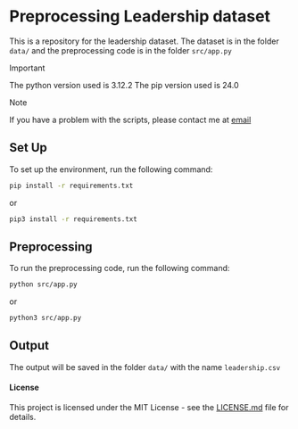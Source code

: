 # Preprocessing Leadership dataset

This is a repository for the leadership dataset. The dataset is in the folder `data/` and the preprocessing code is in the folder `src/app.py`

> [!IMPORTANT]  
> The python version used is 3.12.2
> The pip version used is 24.0

> [!NOTE]  
> If you have a problem with the scripts, please contact me at [email](mailto:carrillobaronj@gmail.com)

## Set Up

To set up the environment, run the following command:

```bash
pip install -r requirements.txt
```

or

```bash
pip3 install -r requirements.txt
```

## Preprocessing

To run the preprocessing code, run the following command:

```bash
python src/app.py
```

or

```bash
python3 src/app.py
```

## Output

The output will be saved in the folder `data/` with the name `leadership.csv`


#### License

This project is licensed under the MIT License - see the [LICENSE.md](LICENSE.md) file for details.
